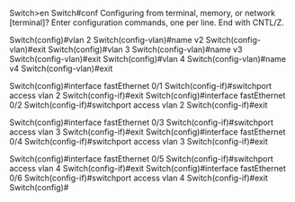 Switch>en
Switch#conf
Configuring from terminal, memory, or network [terminal]? 
Enter configuration commands, one per line.  End with CNTL/Z.

Switch(config)#vlan 2
Switch(config-vlan)#name v2
Switch(config-vlan)#exit
Switch(config)#vlan 3
Switch(config-vlan)#name v3
Switch(config-vlan)#exit
Switch(config)#vlan 4
Switch(config-vlan)#name v4
Switch(config-vlan)#exit

Switch(config)#interface fastEthernet 0/1
Switch(config-if)#switchport access vlan 2
Switch(config-if)#exit
Switch(config)#interface fastEthernet 0/2
Switch(config-if)#switchport access vlan 2
Switch(config-if)#exit

Switch(config)#interface fastEthernet 0/3
Switch(config-if)#switchport access vlan 3
Switch(config-if)#exit
Switch(config)#interface fastEthernet 0/4
Switch(config-if)#switchport access vlan 3
Switch(config-if)#exit

Switch(config)#interface fastEthernet 0/5
Switch(config-if)#switchport access vlan 4
Switch(config-if)#exit
Switch(config)#interface fastEthernet 0/6
Switch(config-if)#switchport access vlan 4
Switch(config-if)#exit
Switch(config)#
